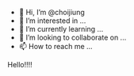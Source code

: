 - 👋 Hi, I’m @choijiung
- 👀 I’m interested in ...
- 🌱 I’m currently learning ...
- 💞️ I’m looking to collaborate on ...
- 📫 How to reach me ...

<!---
choijiung/choijiung is a ✨ special ✨ repository because its `README.md` (this file) appears on your GitHub profile.
You can click the Preview link to take a look at your changes.
--->

Hello!!!!
